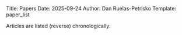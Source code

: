 Title: Papers
Date: 2025-09-24
Author: Dan Ruelas-Petrisko
Template: paper_list

Articles are listed (reverse) chronologically:
